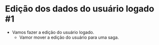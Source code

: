 # Edição dos dados do usuário logado #1

- Vamos fazer a edição do usuário logado.
  - Vamor mover a edição do usuário para uma saga.
